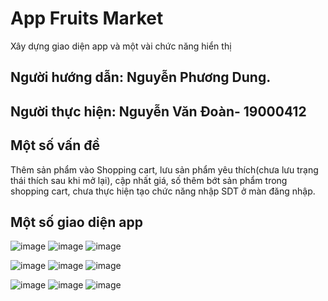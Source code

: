 # App Fruits Market
Xây dựng giao diện app và một vài chức năng hiển thị
## Người hướng dẫn: Nguyễn Phương Dung.

## Người thực hiện: Nguyễn Văn Đoàn- 19000412

## Một số vấn đề 
Thêm sản phẩm vào Shopping cart, lưu sản phẩm yêu thích(chưa lưu trạng thái thích sau khi mở lại), cập nhất giá, số thêm bớt sản phẩm trong shopping cart, chưa thực hiện tạo chức năng nhập SDT  ở màn đăng nhập.


## Một số giao diện app
![image](https://user-images.githubusercontent.com/86102398/207580427-b9eeaa10-4d01-4d52-8ba9-ab7f0d83457c.png)
![image](https://user-images.githubusercontent.com/86102398/207580622-49b32756-6f53-4252-9107-237bc3c6ee20.png)
![image](https://user-images.githubusercontent.com/86102398/207580662-dccfff99-3ca6-4176-a79c-3810330d889e.png)

![image](https://user-images.githubusercontent.com/86102398/207580900-7c189b1d-4025-4240-8414-6ab829ef22a8.png)
![image](https://user-images.githubusercontent.com/86102398/182989437-d3ad2a5f-87d5-42af-9958-ce96215fbbd3.png)
![image](https://user-images.githubusercontent.com/86102398/182989570-c3766f19-c5cc-4061-95bf-be5c0fc470bc.png)

![image](https://user-images.githubusercontent.com/86102398/182989621-27ffe63f-d6b0-4ef3-b99a-cbb4b84daafb.png)
![image](https://user-images.githubusercontent.com/86102398/182989633-51663141-02d2-4240-b6ed-397c843ddb6e.png)
![image](https://user-images.githubusercontent.com/86102398/207581148-8828a855-2eea-481c-bb84-fb503996160c.png)

